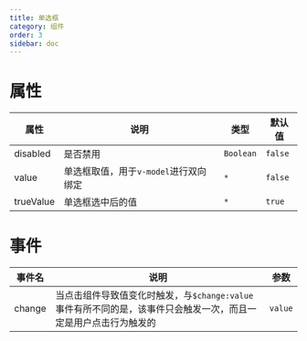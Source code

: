 ```yaml
---
title: 单选框
category: 组件
order: 3
sidebar: doc
---
```


# 属性

| 属性 | 说明 | 类型 | 默认值 |
| --- | --- | --- | --- |
| disabled | 是否禁用 | `Boolean` | `false` |
| value | 单选框取值，用于`v-model`进行双向绑定 | `*` | `false` |
| trueValue | 单选框选中后的值 | `*` | `true` |

# 事件

| 事件名 | 说明 | 参数 |
| --- | --- | --- |
| change | 当点击组件导致值变化时触发，与`$change:value`事件有所不同的是，该事件只会触发一次，而且一定是用户点击行为触发的 | `value` |

